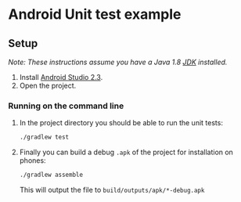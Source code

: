# Android Unit test example

## Setup

*Note: These instructions assume you have a Java 1.8 [JDK](http://www.oracle.com/technetwork/java/javase/downloads/index.html) installed.*

1. Install [Android Studio 2.3](http://developer.android.com/sdk/index.html).
2. Open the project.

### Running on the command line

1. In the project directory you should be able to run the unit tests:
    ```bash
    ./gradlew test
    ```
2. Finally you can build a debug `.apk` of the project for installation on phones:
    ```bash
    ./gradlew assemble
    ```
    This will output the file to `build/outputs/apk/*-debug.apk`
